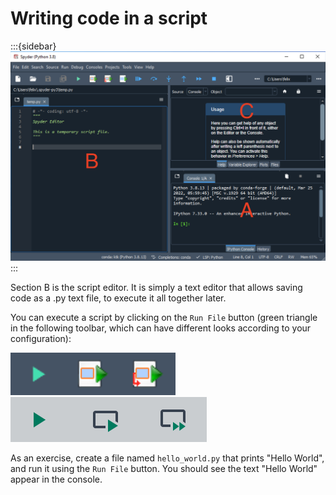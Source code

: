 # Writing code in a script

:::{sidebar}
![Spyder screenshot](_static/images/spyder_screenshot.png)
:::

Section B is the script editor. It is simply a text editor that allows saving  code as a .py text file, to execute it all together later.

You can execute a script by clicking on the `Run File` button (green triangle in the following toolbar, which can have different looks according to your configuration):

![](_static/images/spyder_run_toolbar.png)
![](_static/images/spyder_run_toolbar_mac.png)

As an exercise, create a file named `hello_world.py` that prints "Hello World", and run it using the `Run File` button. You should see the text "Hello World" appear in the console.
